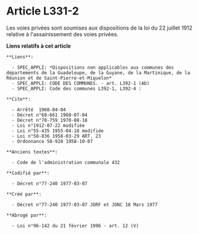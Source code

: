 # Article L331-2

Les voies privées sont soumises aux dispositions de la loi du 22 juillet 1912 relative à l'assainissement des voies privées.

**Liens relatifs à cet article**

	**Liens**:

	  - SPEC_APPLI: *Dispositions non applicables aux communes des départements de la Guadeloupe, de la Guyane, de la Martinique, de la Réunion et de Saint-Pierre-et-Miquelon*
	  - SPEC_APPLI: CODE DES COMMUNES. - art. L392-1 (Ab)
	  - SPEC_APPLI: Code des communes L392-1, L392-4 :

	**Cite**:

	  - Arrêté  1960-04-04
	  - Décret n°60-661 1960-07-04
	  - Décret n°70-759 1970-08-18
	  - Loi n°1912-07-22 modifiée
	  - Loi n°55-435 1955-04-18 modifiée
	  - Loi n°58-836 1958-03-29 ART. 23
	  - Ordonnance 58-928 1958-10-07

	**Anciens textes**:

	  - Code de l'administration communale 432

	**Codifié par**:

	  - Décret n°77-240 1977-03-07

	**Créé par**:

	  - Décret n°77-240 1977-03-07 JORF et JONC 18 Mars 1977

	**Abrogé par**:

	  - Loi n°96-142 du 21 février 1996 - art. 12 (V)
